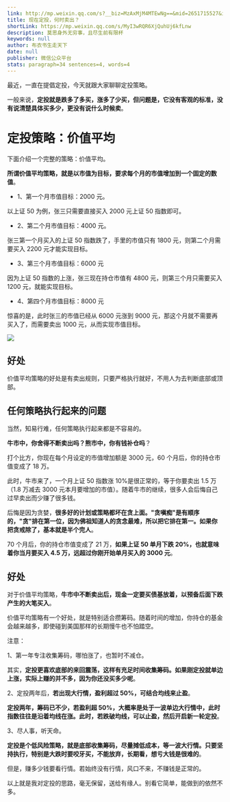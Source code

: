 ```yaml
---
link: http://mp.weixin.qq.com/s?__biz=MzAxMjM4MTEwNg==&mid=2651715527&idx=1&sn=b17333b515c8df418e52fce56935ece0&chksm=804be91ab73c600c71f6dcb9143777b4900e464cfdb197faaa8b9e20ab1df03c5c5d084f3d8d#rd
title: 现在定投，何时卖出？
shortLink: https://mp.weixin.qq.com/s/MyI3wRQR6XjQuhUj6kfLnw
description: 莫思身外无穷事，且尽生前有限杯
keywords: null
author: 布衣书生走天下
date: null
publisher: 微信公众平台
stats: paragraph=34 sentences=4, words=4
---
```


最近，一直在提倡定投，今天就跟大家聊聊定投策略。

一般来说，**定投就是跌多了多买，涨多了少买，但问题是，它没有客观的标准，没有说清楚具体买多少，更没有说什么时候卖**。

# 定投策略：价值平均

下面介绍一个完整的策略：价值平均。

**所谓价值平均策略，就是以市值为目标，要求每个月的市值增加到一个固定的数值**。

- 1、第一个月市值目标：2000 元。

以上证 50 为例，张三只需要直接买入 2000 元上证 50 指数即可。

- 2、第二个月市值目标：4000 元。

张三第一个月买入的上证 50 指数跌了，手里的市值只有 1800 元，则第二个月需要买入 2200 元才能实现目标。

- 3、第三个月市值目标：6000 元

因为上证 50 指数的上涨，张三现在持仓市值有 4800 元，则第三个月只需要买入 1200 元，就能实现目标。

- 4、第四个月市值目标：8000 元

惊喜的是，此时张三的市值已经从 6000 元涨到 9000 元，那这个月就不需要再买入了，而需要卖出 1000 元，从而实现市值目标。

![](https://mmbiz.qpic.cn/mmbiz_png/52ldaLQ7yeQJmP0ctWOBQVV2GBWCPOkPibDvdibJEHLRCrwQYMCtDqTxyB9NDd6TpmM4cwz4C1EsjnEibLUdeMMVQ/640?wx_fmt=png&wxfrom=5&wx_lazy=1&wx_co=1)

## 好处

价值平均策略的好处是有卖出规则，只要严格执行就好，不用人为去判断底部或顶部。

## 任何策略执行起来的问题

当然，知易行难，任何策略执行起来都是不容易的。

**牛市中，你舍得不断卖出吗？熊市中，你有钱补仓吗**？

打个比方，你现在每个月设定的市值增加额是 3000 元，60 个月后，你的持仓市值变成了 18 万。

此时，牛市来了，一个月上证 50 指数涨 10%是很正常的，等于你要卖出 1.5 万（1.8 万减去 3000 元本月要增加的市值）。随着牛市的继续，很多人会后悔自己过早卖出而少赚了很多钱。

后悔是因为贪婪，**很多好的计划或策略都坏在贪上面。"贪嗔痴"是有顺序的，"贪"排在第一位，因为佛祖知道人的贪念最难，所以把它排在第一。如果你把贪戒除了，基本就是半个完人**。

70 个月后，你的持仓市值变成了 21 万，**如果上证 50 单月下跌 20%，也就意味着你当月要买入 4.5 万，远超过你刚开始单月买入的 3000 元**。

## 好处

对于价值平均策略，**牛市中不断卖出后，现金一定要买债基放着，以预备后面下跌产生的大笔买入**。

价值平均策略有一个好处，就是特别适合攒筹码。随着时间的增加，你持仓的基金会越来越多，即使碰到美国那样的长期慢牛也不怕踏空。

注意：

1、第一年专注收集筹码，哪怕涨了，也暂时不减仓。

其实，**定投更喜欢底部的来回震荡，这样有充足时间收集筹码。如果刚定投就单边上涨，实际上赚的并不多，因为你还没买多少呢**。

2、定投两年后，**若出现大行情，盈利超过 50%，可结合均线来止盈**。

**定投两年，筹码已不少，若盈利超 50%，大概率是处于一波单边大行情中，此时指数往往是沿着均线在涨。此时，若跌破均线，可以止盈，然后开启新一轮定投**。

3、尽人事，听天命。

**定投是个低风险策略，就是底部收集筹码，尽量摊低成本，等一波大行情。只要坚持执行，特别是大跌时要咬牙买，不能放弃，长期看，想亏大钱是很难的**。

但是，赚多少钱要看行情。若始终没有行情，风口不来，不赚钱是正常的。

以上就是我对定投的思路，毫无保留，送给有缘人。别看它简单，能做到的依然不多。
